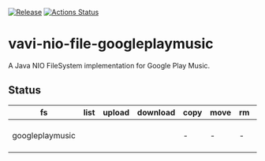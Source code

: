 [![Release](https://jitpack.io/v/umjammer/vavi-nio-file-googleplaymusic.svg)](https://jitpack.io/#umjammer/vavi-nio-file-googleplaymusic) [![Actions Status](https://github.com/umjammer/vavi-nio-file-googleplaymusic/workflows/Java%20CI/badge.svg)](https://github.com/umjammer/vavi-nio-file-googleplaymusic/actions)

# vavi-nio-file-googleplaymusic

A Java NIO FileSystem implementation for Google Play Music.

## Status

| fs        | list | upload | download | copy | move | rm | mkdir | cache | watch | library |
|-----------|------|--------|----------|------|------|----|-------|-------|-------|---------|
| googleplaymusic |     |      |        | -   | -   | - | -    | -    | -     | [vavi-nio-file-googleplaymusic](https://github.com/umjammer/vavi-nio-file-googleplaymusic), [gplaymusic](https://github.com/umjammer/gplaymusic) |
